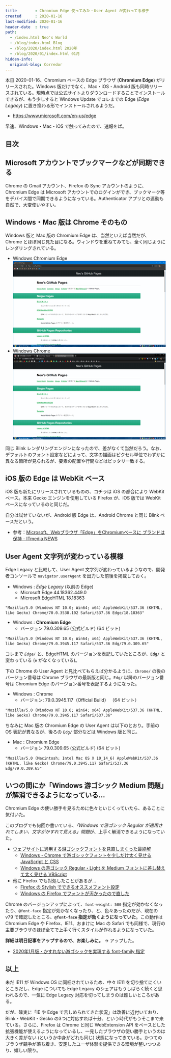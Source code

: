 ```yaml
---
title        : Chromium Edge 使ってみた・User Agent が変わってる様子
created      : 2020-01-16
last-modified: 2020-01-16
header-date  : true
path:
  - /index.html Neo's World
  - /blog/index.html Blog
  - /blog/2020/index.html 2020年
  - /blog/2020/01/index.html 01月
hidden-info:
  original-blog: Corredor
---
```


本日 2020-01-16、Chromium ベースの Edge ブラウザ (**Chromium Edge**) がリリースされた。Windows 版だけでなく、Mac・iOS・Android 版も同時リリースされている。現時点では公式サイトよりダウンロードすることでインストールできるが、もう少しすると Windows Update でコレまでの Edge (*Edge Legacy*) に置き換わる形でインストールされるようだ。

- <https://www.microsoft.com/en-us/edge>

早速、Windows・Mac・iOS で触ってみたので、速報をば。

## 目次

## Microsoft アカウントでブックマークなどが同期できる

Chrome の Gmail アカウント、Firefox の Sync アカウントのように、Chromium Edge は Microsoft アカウントでのログインができ、ブックマーク等をデバイス間で同期できるようになっている。Authenticator アプリとの連動も自然で、大変使いやすい。

## Windows・Mac 版は Chrome そのもの

Windows 版と Mac 版の Chromium Edge は、当然といえば当然だが、Chrome とほぼ同じ見た目になる。ウィンドウを重ねてみても、全く同じようにレンダリングされている。

- Windows Chromium Edge  
  ![Edge](16-01-02.png)
- Windows Chrome  
  ![Chrome](16-01-01.png)

同じ Blink レンダリングエンジンになったので、差がなくて当然だろう。なお、デフォルトのフォント設定などによって、文字の描画はピクセル単位でわずかに異なる箇所が見られるが、要素の配置や行間などはピッタリ一致する。

## iOS 版の Edge は WebKit ベース

iOS 版も新たにリリースされているものの、コチラは iOS の都合により WebKit ベース。本来 Gecko エンジンを使用している Firefox が、iOS 版では WebKit ベースになっているのと同じだ。

自分は試せていないが、Android 版 Edge は、Android Chrome と同じ Blink ベースだという。

- 参考：[Microsoft、Webブラウザ「Edge」をChromiumベースに ブランドは保持 - ITmedia NEWS](https://www.itmedia.co.jp/news/articles/1812/07/news069.html)

## User Agent 文字列が変わっている模様

Edge Legacy と比較して、User Agent 文字列が変わっているようなので、開発者コンソールで `navigator.userAgent` を出力した前後を掲載しておく。

- Windows : *Edge Legacy* (以前の Edge)
  - Microsoft Edge 44.18362.449.0
  - Microsoft EdgeHTML 18.18363

```
"Mozilla/5.0 (Windows NT 10.0; Win64; x64) AppleWebKit/537.36 (KHTML, like Gecko) Chrome/70.0.3538.102 Safari/537.36 Edge/18.18363"
```

- Windows : **Chromium Edge**
  - バージョン 79.0.309.65 (公式ビルド) (64 ビット)

```
"Mozilla/5.0 (Windows NT 10.0; Win64; x64) AppleWebKit/537.36 (KHTML, like Gecko) Chrome/79.0.3945.117 Safari/537.36 Edg/79.0.309.65"
```

コレまで *`Edge/`* と、EdgeHTML のバージョンを表記していたところが、**`Edg/`** と変わっている (`e` がなくなっている)。

下の Chrome の User Agent と見比べてもらえば分かるように、`Chrome/` の後のバージョン番号は Chrome ブラウザの最新版と同じ。`Edg/` 以降のバージョン番号は Chromium Edge のバージョン番号を表記するようになった。

- Windows : Chrome
  - バージョン: 79.0.3945.117（Official Build） （64 ビット）

```
"Mozilla/5.0 (Windows NT 10.0; Win64; x64) AppleWebKit/537.36 (KHTML, like Gecko) Chrome/79.0.3945.117 Safari/537.36"
```

ちなみに Mac 版の Chromium Edge の User Agent は以下のとおり。手前の OS 表記が異なるが、後ろの `Edg/` 部分などは Windows 版と同じ。

- Mac : Chromium Edge
  - バージョン 79.0.309.65 (公式ビルド) (64 ビット)

```
"Mozilla/5.0 (Macintosh; Intel Mac OS X 10_14_6) AppleWebKit/537.36 (KHTML, like Gecko) Chrome/79.0.3945.117 Safari/537.36 Edg/79.0.309.65"
```

## いつの間にか「Windows 游ゴシック Medium 問題」が解消できるようになっている…

Chromium Edge の使い勝手を見るために色々といじくっていたら、あることに気付いた。

このブログでも何回か書いている、*「Windows で游ゴシック Regular が適用されてしまい、文字がかすれて見える」問題*が、上手く解消できるようになっていた。

- [ウェブサイトに適用する游ゴシックフォントを見直しまくった最終解](/blog/2019/01/05-02.html)
  - [Windows・Chrome で游ゴシックフォントを少しだけ太く見せる JavaScript と CSS](/blog/2019/01/27-01.html)
  - [Windows の游ゴシック Regular・Light を Medium フォントに差し替えて太く見せる VBScript](/blog/2019/02/24-01.html)
- 他に Firefox でも対処したことがあるが…
  - [Firefox の Stylish でできるオススメフォント設定](/blog/2018/01/15-03.html)
  - [Windows の Firefox でフォントが汚かったので直した](/blog/2018/02/13-01.html)

Chrome のバージョンアップによって、`font-weight: 500` 指定が効かなくなったり、`@font-face` 指定が効かなくなったり、と、色々あったのだが、現在の v79 で確認したところ、**`@font-face` 指定が効くようになっていた**。この動作は Chromium Edge や Firefox、IE11、おまけに Mac の Safari でも同様で、現行の主要ブラウザのほぼ全てで上手く行くスタイルが作れるようになっていた。

**詳細は明日記事をアップするので、お楽しみに。** → アップした。

- [2020年1月版・かすれない游ゴシックを実現する font-family 指定](/blog/2020/01/17-01.html)

## 以上

未だ IE11 が Windows OS に同梱されているため、中々 IE11 を切り捨てにくいところだし、Edge についても Edge Legacy のシェアはもうしばらく続くと思われるので、一気に Edge Legacy 対応を切ってしまうのは難しいところがある。

だが、確実に「IE や Edge で苦しめられてきた状況」は改善に近付いており、Blink・WebKit・Gecko の3つに対応すれば十分、という時代がもうそこまで来ている。さらに、Firefox は Chrome と同じ WebExtension API をベースとした拡張機能が使えるようになっているし、一見したブラウザの使い勝手というのは大きく差がない (というか中身がどれも同じ) 状態になってきている。かつてのブラウザ競争が落ち着き、安定したユーザ体験を提供できる環境が整いつつあり、嬉しい限り。
